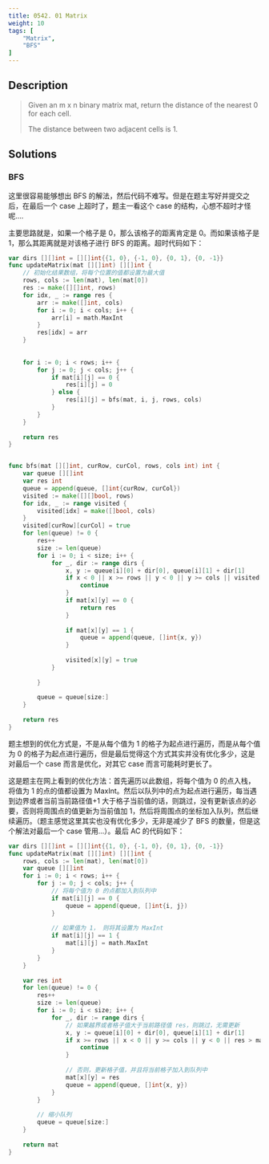 ```yaml
---
title: 0542. 01 Matrix
weight: 10
tags: [
	"Matrix",
	"BFS"
]
---
```


## Description
> Given an m x n binary matrix mat, return the distance of the nearest 0 for each cell.
> 
> The distance between two adjacent cells is 1.

## Solutions
### BFS
这里很容易能够想出 BFS 的解法，然后代码不难写。但是在题主写好并提交之后，在最后一个 case 上超时了，题主一看这个 case 的结构，心想不超时才怪呢....

主要思路就是，如果一个格子是 0，那么该格子的距离肯定是 0。而如果该格子是 1，那么其距离就是对该格子进行 BFS 的距离。超时代码如下：
```go
var dirs [][]int = [][]int{{1, 0}, {-1, 0}, {0, 1}, {0, -1}}
func updateMatrix(mat [][]int) [][]int {
    // 初始化结果数组，将每个位置的值都设置为最大值
    rows, cols := len(mat), len(mat[0])
    res := make([][]int, rows)
    for idx, _ := range res {
        arr := make([]int, cols)
        for i := 0; i < cols; i++ {
            arr[i] = math.MaxInt
        }
        res[idx] = arr
    }
    
    
    for i := 0; i < rows; i++ {
        for j := 0; j < cols; j++ {
            if mat[i][j] == 0 {
                res[i][j] = 0
            } else {
                res[i][j] = bfs(mat, i, j, rows, cols)
            }
        }
    }
    
    return res
}


func bfs(mat [][]int, curRow, curCol, rows, cols int) int {
    var queue [][]int
    var res int
    queue = append(queue, []int{curRow, curCol})
    visited := make([][]bool, rows)
    for idx, _ := range visited {
        visited[idx] = make([]bool, cols)
    }
    visited[curRow][curCol] = true
    for len(queue) != 0 {
        res++
        size := len(queue)
        for i := 0; i < size; i++ {
            for _, dir := range dirs {
                x, y := queue[i][0] + dir[0], queue[i][1] + dir[1]
                if x < 0 || x >= rows || y < 0 || y >= cols || visited[x][y] {
                    continue
                }
                if mat[x][y] == 0 {
                    return res
                }
                
                if mat[x][y] == 1 {
                    queue = append(queue, []int{x, y})
                }
                
                visited[x][y] = true
            }
            
        }
        
        queue = queue[size:]
    }
    
    return res
}
```
题主想到的优化方式是，不是从每个值为 1 的格子为起点进行遍历，而是从每个值为 0 的格子为起点进行遍历，但是最后觉得这个方式其实并没有优化多少，这是对最后一个 case 而言是优化，对其它 case 而言可能耗时更长了。

这是题主在网上看到的优化方法：首先遍历以此数组，将每个值为 0 的点入栈，将值为 1 的点的值都设置为 MaxInt。然后以队列中的点为起点进行遍历，每当遇到边界或者当前当前路径值+1 大于格子当前值的话，则跳过，没有更新该点的必要，否则将周围点的值更新为当前值加 1，然后将周围点的坐标加入队列，然后继续遍历。（题主感觉这里其实也没有优化多少，无非是减少了 BFS 的数量，但是这个解法对最后一个 case 管用...）。最后 AC 的代码如下：
```go
var dirs [][]int = [][]int{{1, 0}, {-1, 0}, {0, 1}, {0, -1}}
func updateMatrix(mat [][]int) [][]int {
    rows, cols := len(mat), len(mat[0])
    var queue [][]int
    for i := 0; i < rows; i++ {
        for j := 0; j < cols; j++ {
			// 将每个值为 0 的点都加入到队列中
            if mat[i][j] == 0 {
                queue = append(queue, []int{i, j})
            }
   
			// 如果值为 1， 则将其设置为 MaxInt
            if mat[i][j] == 1 {
                mat[i][j] = math.MaxInt
            }
        }
    }
    
    var res int
    for len(queue) != 0 {
        res++
        size := len(queue)
        for i := 0; i < size; i++ {
            for _, dir := range dirs {
				// 如果越界或者格子值大于当前路径值 res，则跳过，无需更新
                x, y := queue[i][0] + dir[0], queue[i][1] + dir[1]
                if x >= rows || x < 0 || y >= cols || y < 0 || res > mat[x][y] {
                    continue
                }
                
				// 否则，更新格子值，并且将当前格子加入到队列中
                mat[x][y] = res
                queue = append(queue, []int{x, y})
            }
        }
        
		// 缩小队列
        queue = queue[size:]
    }
    
    return mat
}


```
